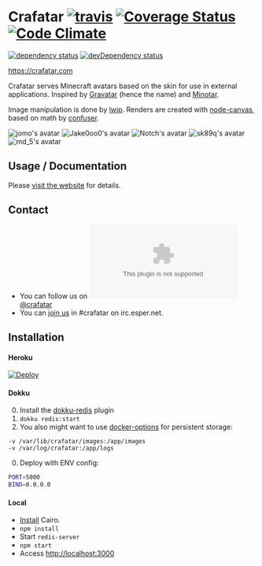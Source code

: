 # Crafatar [![travis](https://img.shields.io/travis/crafatar/crafatar.svg?style=flat)](https://travis-ci.org/crafatar/crafatar/) [![Coverage Status](https://img.shields.io/coveralls/crafatar/crafatar.svg?style=flat)](https://coveralls.io/r/crafatar/crafatar) [![Code Climate](https://codeclimate.com/github/crafatar/crafatar/badges/gpa.svg)](https://codeclimate.com/github/crafatar/crafatar)
[![dependency status](https://img.shields.io/david/crafatar/crafatar.svg?style=flat)](https://david-dm.org/crafatar/crafatar) [![devDependency status](https://img.shields.io/david/dev/crafatar/crafatar.svg?style=flat)](https://david-dm.org/crafatar/crafatar#info=devDependencies)

https://crafatar.com

Crafatar serves Minecraft avatars based on the skin for use in external applications.
Inspired by [Gravatar](https://gravatar.com) (hence the name) and [Minotar](https://minotar.net).

Image manipulation is done by [lwip](https://github.com/EyalAr/lwip). Renders are created with [node-canvas](https://github.com/Automattic/node-canvas), based on math by [confuser](https://github.com/confuser/serverless-mc-skin-viewer).

![jomo's avatar](https://crafatar.com/avatars/ae795aa86327408e92ab25c8a59f3ba1?size=128) ![Jake0oo0's avatar](https://crafatar.com/avatars/2d5aa9cdaeb049189930461fc9b91cc5?size=128) ![Notch's avatar](https://crafatar.com/avatars/069a79f444e94726a5befca90e38aaf5?size=128) ![sk89q's avatar](https://crafatar.com/avatars/0ea8eca3dbf647cc9d1ac64551ca975c?size=128) ![md_5's avatar](https://crafatar.com/avatars/af74a02d19cb445bb07f6866a861f783?size=128) 
## Usage / Documentation

Please [visit the website](https://crafatar.com) for details.

## Contact

* You can follow us on [![t](https://favicons.githubusercontent.com/twitter.com)@crafatar](https://twitter.com/crafatar)
* You can [join us](https://webchat.esper.net/?channels=crafatar) in #crafatar on irc.esper.net.

## Installation

#### Heroku
[![Deploy](https://www.herokucdn.com/deploy/button.svg)](https://heroku.com/deploy)

#### Dokku
0. Install the [dokku-redis](https://github.com/ohardy/dokku-redis#redis-plugin-for-dokku) plugin
0. `dokku redis:start`
0. You also might want to use [docker-options](https://github.com/dyson/dokku-docker-options) for persistent storage:

  ```docker
  -v /var/lib/crafatar/images:/app/images
  -v /var/log/crafatar:/app/logs
  ```
0. Deploy with ENV config:

  ```bash
  PORT=5000
  BIND=0.0.0.0
  ```

#### Local
* [Install](https://github.com/Automattic/node-canvas/wiki) Cairo.
* `npm install`
* Start `redis-server`
* `npm start`
* Access [http://localhost:3000](http://localhost:3000)
